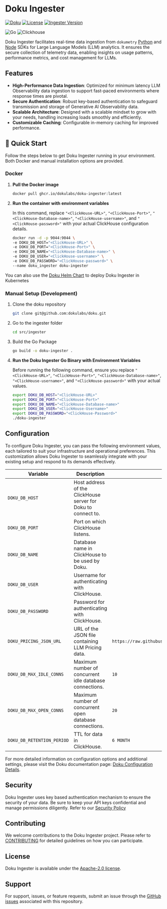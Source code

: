 # Doku Ingester

[![Doku](https://img.shields.io/badge/Doku-orange)](https://github.com/dokulabs/doku)
[![License](https://img.shields.io/github/license/dokulabs/doku?label=license&logo=github&color=f80&logoColor=fff%22%20alt=%22License)](https://github.com/dokulabs/doku/blob/main/LICENSE)
[![Ingester Version](https://img.shields.io/github/tag/dokulabs/doku.svg?&label=Version)](https://github.com/dokulabs/doku/tags)


![Go](https://img.shields.io/badge/golang-black?style=for-the-badge&logo=go)
![Clickhouse](https://img.shields.io/badge/clickhouse-faff69?style=for-the-badge&logo=clickhouse)

Doku Ingester facilitates real-time data ingestion from `dokumetry` [Python](https://github.com/dokulabs/dokumetry-python) and [Node](https://github.com/dokulabs/dokumetry-node) SDKs for Large Language Models (LLM) analytics. It ensures the secure collection of telemetry data, enabling insights on usage patterns, performance metrics, and cost management for LLMs.

## Features

- **High-Performance Data Ingestion**: Optimized for minimum latency LLM Observability data ingestion to support fast-paced environments where response times are pivotal.
- **Secure Authentication**: Robust key-based authentication to safeguard transmission and storage of Generative AI Observability data.
- **Scalable Architecture**: Designed with a scalable mindset to grow with your needs, handling increasing loads smoothly and efficiently.
- **Customizable Caching**: Configurable in-memory caching for improved performance.

## 🚀 Quick Start

Follow the steps below to get Doku Ingester running in your environment. Both Docker and manual installation options are provided.

### Docker
1. **Pull the Docker image**

    ```bash
    docker pull ghcr.io/dokulabs/doku-ingester:latest
    ```

2. **Run the container with environment variables**

    In this command, replace `"<ClickHouse-URL>"`, `"<ClickHouse-Port>"`, `"<ClickHouse-Database-name>"`, `"<ClickHouse-username>"`, and `"<ClickHouse-password>"` with your actual ClickHouse configuration details.

    ```bash
    docker run -d -p 9044:9044 \
    -e DOKU_DB_HOST="<ClickHouse-URL>" \
    -e DOKU_DB_PORT="<ClickHouse-Port>" \
    -e DOKU_DB_NAME="<ClickHouse-Database-name>" \
    -e DOKU_DB_USER="<ClickHouse-username>" \
    -e DOKU_DB_PASSWORD="<ClickHouse-password>" \
    --name doku_ingester doku-ingester
    ```


You can also use the [Doku Helm Chart](https://github.com/dokulabs/helm/tree/main/charts/doku) to deploy Doku Ingester in Kubernetes

### Manual Setup (Development)

1. Clone the doku repository 
    ```sh 
    git clone git@github.com:dokulabs/doku.git
    ````
2. Go to the ingester folder
    ```sh 
    cd src/ingester
    ````
3. Build the Go Package
    ```sh 
    go build -o doku-ingester .
    ````
4. **Run the Doku Ingester Go Binary with Environment Variables**

    Before running the following command, ensure you replace `"<ClickHouse-URL>"`, `"<ClickHouse-Port>"`, `"<ClickHouse-Database-name>"`, `"<ClickHouse-username>"`, and `"<ClickHouse-password>"` with your actual values.

    ```sh
    export DOKU_DB_HOST="<ClickHouse-URL>"
    export DOKU_DB_PORT="<ClickHouse-Port>"
    export DOKU_DB_NAME="<ClickHouse-Database-name>"
    export DOKU_DB_USER="<ClickHouse-Username>"
    export DOKU_DB_PASSWORD="<ClickHouse-Password>"
    ./doku-ingester
    ```

## Configuration

To configure Doku Ingester, you can pass the following environment values, each tailored to suit your infrastructure and operational preferences. This customization allows Doku Ingester to seamlessly integrate with your existing setup and respond to its demands effectively.


| Variable                | Description                                                                                                   | Default Value                                                                   | Required | Example                                |
|-------------------------|---------------------------------------------------------------------------------------------------------------|---------------------------------------------------------------------------------|:--------:|----------------------------------------|
| `DOKU_DB_HOST`          | Host address of the ClickHouse server for Doku to connect to.                                                 |                                                                                 |    ✓     | `127.0.0.1`                            |
| `DOKU_DB_PORT`          | Port on which ClickHouse listens.                                                                             |                                                                                 |    ✓     | `9000`                                 |
| `DOKU_DB_NAME`          | Database name in ClickHouse to be used by Doku.                                                               |                                                                                 |    ✓     | `default`                              |
| `DOKU_DB_USER`          | Username for authenticating with ClickHouse.                                                                  |                                                                                 |    ✓     | `default`                              |
| `DOKU_DB_PASSWORD`      | Password for authenticating with ClickHouse.                                                                  |                                                                                 |    ✓     | `DOKU`                                 |
| `DOKU_PRICING_JSON_URL` | URL of the JSON file containing LLM Pricing data.                                                             | `https://raw.githubusercontent.com/dokulabs/ingester/main/assets/pricing.json` |          | `<URL>`                                |
| `DOKU_DB_MAX_IDLE_CONNS`| Maximum number of concurrent idle database connections.                                                       | `10`                                                                            |          | `10`                                   |
| `DOKU_DB_MAX_OPEN_CONNS`| Maximum number of concurrent open database connections.                                                       | `20`                                                                            |          | `20`                                   |
| `DOKU_DB_RETENTION_PERIOD` | TTL for data in ClickHouse.                                                                                  | `6 MONTH`                                                                       |          | `"6 MONTH"`                            |

For more detailed information on configuration options and additional settings, please visit the Doku documentation page: [Doku Configuration Details](https://docs.dokulabs.com/latest/configuration).

## Security

Doku Ingester uses key based authentication mechanism to ensure the security of your data. Be sure to keep your API keys confidential and manage permissions diligently. Refer to our [Security Policy](SECURITY)

## Contributing

We welcome contributions to the Doku Ingester project. Please refer to [CONTRIBUTING](CONTRIBUTING) for detailed guidelines on how you can participate.

## License

Doku Ingester is available under the [Apache-2.0 license](LICENSE).

## Support

For support, issues, or feature requests, submit an issue through the [GitHub issues](https://github.com/dokulabs/ingester/issues) associated with this repository.